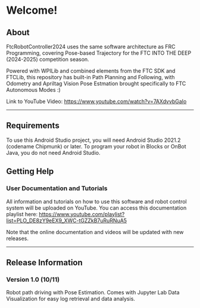 # Welcome!

## About
FtcRobotController2024 uses the same software architecture as FRC Programming, covering Pose-based Trajectory for the FTC INTO THE DEEP (2024-2025) competition season.

Powered with WPILib and combined elements from the FTC SDK and FTCLib, this repository has built-in Path Planning and Following, with Odometry and Apriltag Vision Pose Estmation brought specifically to FTC Autonomous Modes :)

Link to YouTube Video: https://www.youtube.com/watch?v=7AXdvvbGaIo

-------------------------------------------------

## Requirements
To use this Android Studio project, you will need Android Studio 2021.2 (codename Chipmunk) or later.
To program your robot in Blocks or OnBot Java, you do not need Android Studio.

## Getting Help
### User Documentation and Tutorials
All information and tutorials on how to use this software and robot control system will be uploaded on YouTube.
You can access this documentation playlist here:
https://www.youtube.com/playlist?list=PLO_DE8zY9eEX9_XWC-tGZZkB7uRuRNuA5

Note that the online documentation and videos will be updated with new releases.

-------------------------------------------------

## Release Information

### Version 1.0  (10/11)

Robot path driving with Pose Estimation. Comes with Jupyter Lab Data Visualization for easy log retrieval and data analysis.
